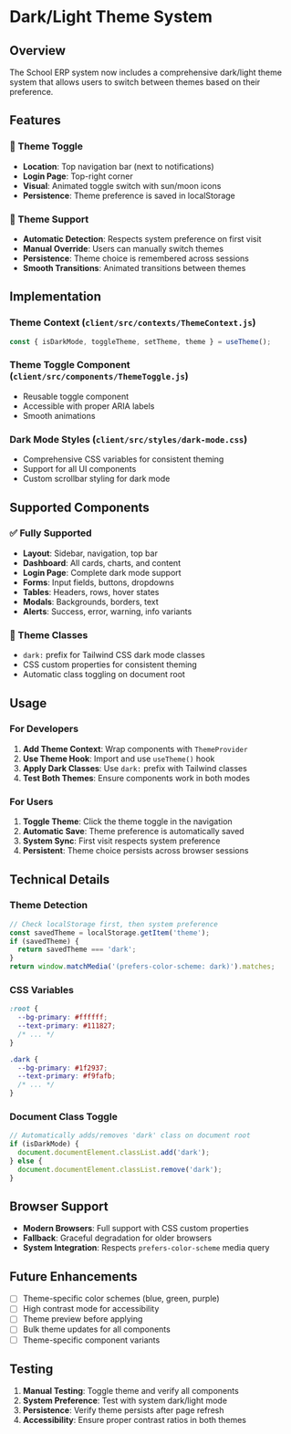 # Dark/Light Theme System

## Overview
The School ERP system now includes a comprehensive dark/light theme system that allows users to switch between themes based on their preference.

## Features

### 🌙 Theme Toggle
- **Location**: Top navigation bar (next to notifications)
- **Login Page**: Top-right corner
- **Visual**: Animated toggle switch with sun/moon icons
- **Persistence**: Theme preference is saved in localStorage

### 🎨 Theme Support
- **Automatic Detection**: Respects system preference on first visit
- **Manual Override**: Users can manually switch themes
- **Persistence**: Theme choice is remembered across sessions
- **Smooth Transitions**: Animated transitions between themes

## Implementation

### Theme Context (`client/src/contexts/ThemeContext.js`)
```javascript
const { isDarkMode, toggleTheme, setTheme, theme } = useTheme();
```

### Theme Toggle Component (`client/src/components/ThemeToggle.js`)
- Reusable toggle component
- Accessible with proper ARIA labels
- Smooth animations

### Dark Mode Styles (`client/src/styles/dark-mode.css`)
- Comprehensive CSS variables for consistent theming
- Support for all UI components
- Custom scrollbar styling for dark mode

## Supported Components

### ✅ Fully Supported
- **Layout**: Sidebar, navigation, top bar
- **Dashboard**: All cards, charts, and content
- **Login Page**: Complete dark mode support
- **Forms**: Input fields, buttons, dropdowns
- **Tables**: Headers, rows, hover states
- **Modals**: Backgrounds, borders, text
- **Alerts**: Success, error, warning, info variants

### 🎯 Theme Classes
- `dark:` prefix for Tailwind CSS dark mode classes
- CSS custom properties for consistent theming
- Automatic class toggling on document root

## Usage

### For Developers
1. **Add Theme Context**: Wrap components with `ThemeProvider`
2. **Use Theme Hook**: Import and use `useTheme()` hook
3. **Apply Dark Classes**: Use `dark:` prefix with Tailwind classes
4. **Test Both Themes**: Ensure components work in both modes

### For Users
1. **Toggle Theme**: Click the theme toggle in the navigation
2. **Automatic Save**: Theme preference is automatically saved
3. **System Sync**: First visit respects system preference
4. **Persistent**: Theme choice persists across browser sessions

## Technical Details

### Theme Detection
```javascript
// Check localStorage first, then system preference
const savedTheme = localStorage.getItem('theme');
if (savedTheme) {
  return savedTheme === 'dark';
}
return window.matchMedia('(prefers-color-scheme: dark)').matches;
```

### CSS Variables
```css
:root {
  --bg-primary: #ffffff;
  --text-primary: #111827;
  /* ... */
}

.dark {
  --bg-primary: #1f2937;
  --text-primary: #f9fafb;
  /* ... */
}
```

### Document Class Toggle
```javascript
// Automatically adds/removes 'dark' class on document root
if (isDarkMode) {
  document.documentElement.classList.add('dark');
} else {
  document.documentElement.classList.remove('dark');
}
```

## Browser Support
- **Modern Browsers**: Full support with CSS custom properties
- **Fallback**: Graceful degradation for older browsers
- **System Integration**: Respects `prefers-color-scheme` media query

## Future Enhancements
- [ ] Theme-specific color schemes (blue, green, purple)
- [ ] High contrast mode for accessibility
- [ ] Theme preview before applying
- [ ] Bulk theme updates for all components
- [ ] Theme-specific component variants

## Testing
1. **Manual Testing**: Toggle theme and verify all components
2. **System Preference**: Test with system dark/light mode
3. **Persistence**: Verify theme persists after page refresh
4. **Accessibility**: Ensure proper contrast ratios in both themes
